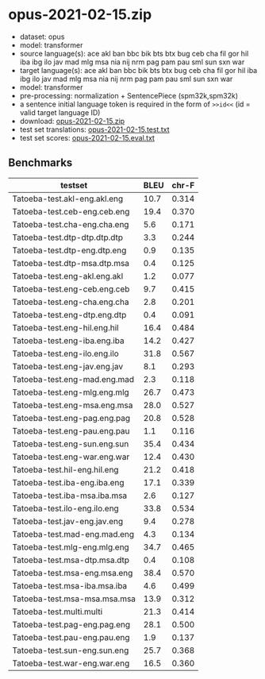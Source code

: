# opus-2021-02-15.zip

* dataset: opus
* model: transformer
* source language(s): ace akl ban bbc bik bts btx bug ceb cha fil gor hil iba ibg ilo jav mad mlg msa nia nij nrm pag pam pau sml sun sxn war
* target language(s): ace akl ban bbc bik bts btx bug ceb cha fil gor hil iba ibg ilo jav mad mlg msa nia nij nrm pag pam pau sml sun sxn war
* model: transformer
* pre-processing: normalization + SentencePiece (spm32k,spm32k)
* a sentence initial language token is required in the form of `>>id<<` (id = valid target language ID)
* download: [opus-2021-02-15.zip](https://object.pouta.csc.fi/Tatoeba-MT-models/pqw-pqw/opus-2021-02-15.zip)
* test set translations: [opus-2021-02-15.test.txt](https://object.pouta.csc.fi/Tatoeba-MT-models/pqw-pqw/opus-2021-02-15.test.txt)
* test set scores: [opus-2021-02-15.eval.txt](https://object.pouta.csc.fi/Tatoeba-MT-models/pqw-pqw/opus-2021-02-15.eval.txt)

## Benchmarks

| testset               | BLEU  | chr-F |
|-----------------------|-------|-------|
| Tatoeba-test.akl-eng.akl.eng 	| 10.7 	| 0.314 |
| Tatoeba-test.ceb-eng.ceb.eng 	| 19.4 	| 0.370 |
| Tatoeba-test.cha-eng.cha.eng 	| 5.6 	| 0.171 |
| Tatoeba-test.dtp-dtp.dtp.dtp 	| 3.3 	| 0.244 |
| Tatoeba-test.dtp-eng.dtp.eng 	| 0.9 	| 0.135 |
| Tatoeba-test.dtp-msa.dtp.msa 	| 0.4 	| 0.125 |
| Tatoeba-test.eng-akl.eng.akl 	| 1.2 	| 0.077 |
| Tatoeba-test.eng-ceb.eng.ceb 	| 9.7 	| 0.415 |
| Tatoeba-test.eng-cha.eng.cha 	| 2.8 	| 0.201 |
| Tatoeba-test.eng-dtp.eng.dtp 	| 0.4 	| 0.091 |
| Tatoeba-test.eng-hil.eng.hil 	| 16.4 	| 0.484 |
| Tatoeba-test.eng-iba.eng.iba 	| 14.2 	| 0.427 |
| Tatoeba-test.eng-ilo.eng.ilo 	| 31.8 	| 0.567 |
| Tatoeba-test.eng-jav.eng.jav 	| 8.1 	| 0.293 |
| Tatoeba-test.eng-mad.eng.mad 	| 2.3 	| 0.118 |
| Tatoeba-test.eng-mlg.eng.mlg 	| 26.7 	| 0.473 |
| Tatoeba-test.eng-msa.eng.msa 	| 28.0 	| 0.527 |
| Tatoeba-test.eng-pag.eng.pag 	| 20.8 	| 0.528 |
| Tatoeba-test.eng-pau.eng.pau 	| 1.1 	| 0.116 |
| Tatoeba-test.eng-sun.eng.sun 	| 35.4 	| 0.434 |
| Tatoeba-test.eng-war.eng.war 	| 12.4 	| 0.430 |
| Tatoeba-test.hil-eng.hil.eng 	| 21.2 	| 0.418 |
| Tatoeba-test.iba-eng.iba.eng 	| 17.1 	| 0.339 |
| Tatoeba-test.iba-msa.iba.msa 	| 2.6 	| 0.127 |
| Tatoeba-test.ilo-eng.ilo.eng 	| 33.8 	| 0.534 |
| Tatoeba-test.jav-eng.jav.eng 	| 9.4 	| 0.278 |
| Tatoeba-test.mad-eng.mad.eng 	| 4.3 	| 0.134 |
| Tatoeba-test.mlg-eng.mlg.eng 	| 34.7 	| 0.465 |
| Tatoeba-test.msa-dtp.msa.dtp 	| 0.4 	| 0.108 |
| Tatoeba-test.msa-eng.msa.eng 	| 38.4 	| 0.570 |
| Tatoeba-test.msa-iba.msa.iba 	| 4.6 	| 0.499 |
| Tatoeba-test.msa-msa.msa.msa 	| 13.9 	| 0.312 |
| Tatoeba-test.multi.multi 	| 21.3 	| 0.414 |
| Tatoeba-test.pag-eng.pag.eng 	| 28.1 	| 0.500 |
| Tatoeba-test.pau-eng.pau.eng 	| 1.9 	| 0.137 |
| Tatoeba-test.sun-eng.sun.eng 	| 25.7 	| 0.368 |
| Tatoeba-test.war-eng.war.eng 	| 16.5 	| 0.360 |

